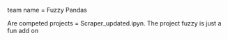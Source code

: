 team name = Fuzzy Pandas

Are competed projects = Scraper_updated.ipyn. The project fuzzy is just a fun add on
